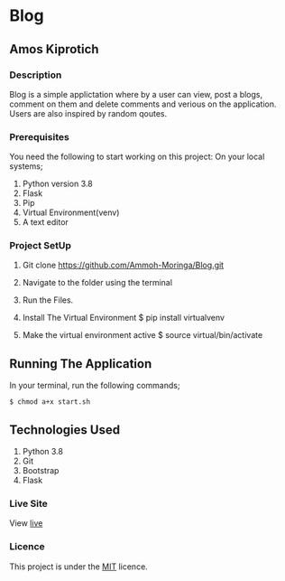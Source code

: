 # Blog

## Amos Kiprotich

### Description
Blog is a simple applictation where by a user can view, post a blogs, comment on them and delete comments and verious  on the application.
Users are also inspired by random qoutes.

### Prerequisites
You need the following to start working on this project: On your local systems;

1. Python version 3.8
2. Flask
3. Pip
4. Virtual Environment(venv)
5. A text editor

### Project SetUp

1. Git clone    https://github.com/Ammoh-Moringa/Blog.git
2. Navigate to the folder using the terminal
3. Run the Files.
4. Install The Virtual Environment 
    $ pip install virtualvenv

5. Make the virtual environment active
    $ source virtual/bin/activate

## Running The Application
In your terminal, run the following commands;

    $ chmod a+x start.sh

## Technologies Used
1. Python 3.8
2. Git
3. Bootstrap
4. Flask

### Live Site
View [live](https://blogger8.herokuapp.com/)
### Licence
This project is under the  [MIT](LICENSE) licence.